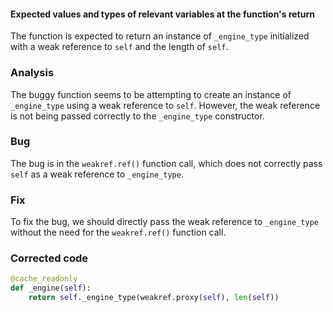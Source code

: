 #### Expected values and types of relevant variables at the function's return
The function is expected to return an instance of `_engine_type` initialized with a weak reference to `self` and the length of `self`.

### Analysis
The buggy function seems to be attempting to create an instance of `_engine_type` using a weak reference to `self`. However, the weak reference is not being passed correctly to the `_engine_type` constructor.

### Bug
The bug is in the `weakref.ref()` function call, which does not correctly pass `self` as a weak reference to `_engine_type`.

### Fix
To fix the bug, we should directly pass the weak reference to `_engine_type` without the need for the `weakref.ref()` function call.

### Corrected code
```python
@cache_readonly
def _engine(self):
    return self._engine_type(weakref.proxy(self), len(self))
```
